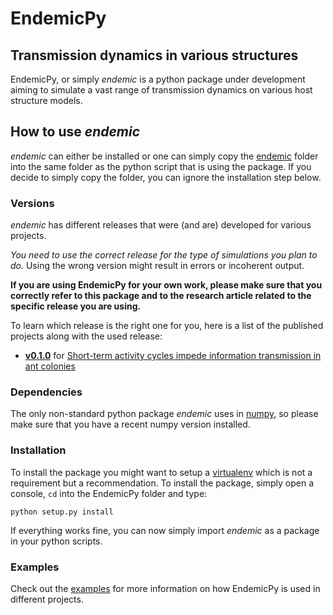 # EndemicPy
## Transmission dynamics in various structures

EndemicPy, or simply _endemic_ is a python package under development aiming to simulate a vast range of transmission dynamics on various host structure models.


## How to use _endemic_
_endemic_ can either be installed or one can simply copy the [endemic](endemic/) folder into the same folder as the python script that is using the package.
If you decide to simply copy the folder, you can ignore the installation step below.

### Versions
_endemic_ has different releases that were (and are) developed for various projects. 

*You need to use the correct release for the type of simulations you plan to do.*
Using the wrong version might result in errors or incoherent output.

**If you are using EndemicPy for your own work, please make sure that you correctly refer to this package and to the research article related to the specific release you are using.**

To learn which release is the right one for you, here is a list of the published projects along with the used release:

- **[v0.1.0](https://github.com/j-i-l/EndemicPy/releases/tag/v0.1.0)** for [Short-term activity cycles impede information transmission in ant colonies](https://doi.org/10.1371/journal.pcbi.1005527)

### Dependencies
The only non-standard python package _endemic_ uses in [numpy](http://www.numpy.org/), so please make sure that you have a recent numpy version installed.

### Installation
To install the package you might want to setup a [virtualenv](https://virtualenv.pypa.io/en/stable/) which is not a requirement but a recommendation. 
To install the package, simply open a console, `cd` into the EndemicPy folder and type:

    python setup.py install

If everything works fine, you can now simply import _endemic_ as a package in your python scripts.

### Examples
Check out the [examples](examples/) for more information on how EndemicPy is used in different projects.
